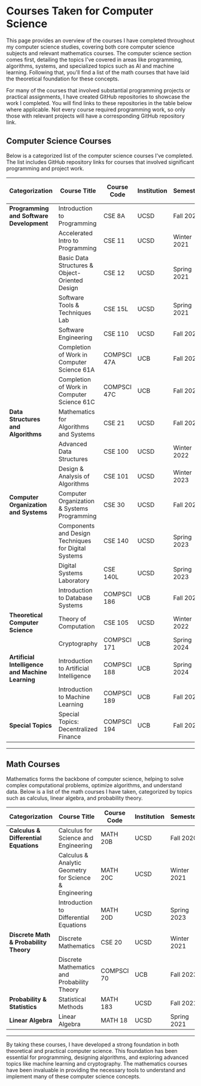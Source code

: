 # Courses Taken for Computer Science

This page provides an overview of the courses I have completed throughout my computer science studies, covering both core computer science subjects and relevant mathematics courses. The computer science section comes first, detailing the topics I've covered in areas like programming, algorithms, systems, and specialized topics such as AI and machine learning. Following that, you'll find a list of the math courses that have laid the theoretical foundation for these concepts.

For many of the courses that involved substantial programming projects or practical assignments, I have created GitHub repositories to showcase the work I completed. You will find links to these repositories in the table below where applicable. Not every course required programming work, so only those with relevant projects will have a corresponding GitHub repository link.

## Computer Science Courses

Below is a categorized list of the computer science courses I've completed. The list includes GitHub repository links for courses that involved significant programming and project work.

| Categorization                            | Course Title                                                           | Course Code   | Institution | Semester            | GitHub Repository Link |
|-------------------------------------------|------------------------------------------------------------------------|---------------|-------------|---------------------|------------------------|
| **Programming and Software Development**  | Introduction to Programming                                            | CSE 8A        | UCSD        | Fall 2020           |                        |
|                                           | Accelerated Intro to Programming                                       | CSE 11        | UCSD        | Winter 2021         |                        |
|                                           | Basic Data Structures & Object-Oriented Design                         | CSE 12        | UCSD        | Spring 2021         | [GitHub](https://github.com/NGZheWee/CSE12_BasicDataStructures_UCSD) |
|                                           | Software Tools & Techniques Lab                                        | CSE 15L       | UCSD        | Spring 2021         | [GitHub](https://github.com/NGZheWee/CSE15L_SoftwareTools_UCSD) |
|                                           | Software Engineering                                                   | CSE 110       | UCSD        | Fall 2022           | [GitHub](https://github.com/NGZheWee/CSE110_SoftwareEngineering_UCSD) |
|                                           | Completion of Work in Computer Science 61A                             | COMPSCI 47A   | UCB         | Fall 2023           | [GitHub](https://github.com/NGZheWee/CS47A_InterpretationOfComputerPrograms_UCB) |
|                                           | Completion of Work in Computer Science 61C                             | COMPSCI 47C   | UCB         | Fall 2023           | [GitHub](https://github.com/NGZheWee/CS47C_ComputerArchitecture_UCB) |
| **Data Structures and Algorithms**        | Mathematics for Algorithms and Systems                                 | CSE 21        | UCSD        | Fall 2021           |                        |
|                                           | Advanced Data Structures                                               | CSE 100       | UCSD        | Winter 2022         |                        |
|                                           | Design & Analysis of Algorithms                                        | CSE 101       | UCSD        | Winter 2023         |                        |
| **Computer Organization and Systems**     | Computer Organization & Systems Programming                            | CSE 30        | UCSD        | Fall 2021           | [GitHub](https://github.com/NGZheWee/CSE30_ComputerOrganization_UCSD) |
|                                           | Components and Design Techniques for Digital Systems                   | CSE 140       | UCSD        | Spring 2023         |                        |
|                                           | Digital Systems Laboratory                                             | CSE 140L      | UCSD        | Spring 2023         | [GitHub](https://github.com/NGZheWee/CSE140L_DigitalSystemsLab_UCSD) |
|                                           | Introduction to Database Systems                                       | COMPSCI 186   | UCB         | Fall 2023           | [GitHub](https://github.com/NGZheWee/CS186_DatabaseSystems_UCB) |
| **Theoretical Computer Science**          | Theory of Computation                                                  | CSE 105       | UCSD        | Winter 2022         |                        |
|                                           | Cryptography                                                           | COMPSCI 171   | UCB         | Spring 2024         | [GitHub](https://github.com/NGZheWee/CS171_Cryptography_UCB) |
| **Artificial Intelligence and Machine Learning** | Introduction to Artificial Intelligence                              | COMPSCI 188   | UCB         | Spring 2024         | [GitHub](https://github.com/NGZheWee/CS188_ArtificialIntelligence_UCB) |
|                                           | Introduction to Machine Learning                                       | COMPSCI 189   | UCB         | Fall 2024           |                        |
| **Special Topics**                        | Special Topics: Decentralized Finance                                  | COMPSCI 194   | UCB         | Fall 2024           |                        |

---

## Math Courses

Mathematics forms the backbone of computer science, helping to solve complex computational problems, optimize algorithms, and understand data. Below is a list of the math courses I have taken, categorized by topics such as calculus, linear algebra, and probability theory.

| Categorization                       | Course Title                                                     | Course Code | Institution | Semester    |
|--------------------------------------|-------------------------------------------------------------------|-------------|-------------|-------------|
| **Calculus & Differential Equations**| Calculus for Science and Engineering                              | MATH 20B    | UCSD        | Fall 2020   |
|                                      | Calculus & Analytic Geometry for Science & Engineering             | MATH 20C    | UCSD        | Winter 2021 |
|                                      | Introduction to Differential Equations                            | MATH 20D    | UCSD        | Spring 2023 |
| **Discrete Math & Probability Theory**| Discrete Mathematics                                              | CSE 20      | UCSD        | Winter 2021 |
|                                      | Discrete Mathematics and Probability Theory                       | COMPSCI 70  | UCB         | Fall 2023   |
| **Probability & Statistics**         | Statistical Methods                                               | MATH 183    | UCSD        | Fall 2021   |
| **Linear Algebra**                   | Linear Algebra                                                    | MATH 18     | UCSD        | Spring 2021 |

---

By taking these courses, I have developed a strong foundation in both theoretical and practical computer science. This foundation has been essential for programming, designing algorithms, and exploring advanced topics like machine learning and cryptography. The mathematics courses have been invaluable in providing the necessary tools to understand and implement many of these computer science concepts.
